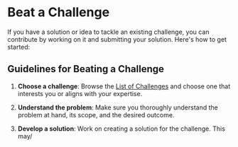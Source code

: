 # Beat a Challenge

If you have a solution or idea to tackle an existing challenge, you can contribute by working on it and submitting your solution. Here's how to get started:

## Guidelines for Beating a Challenge

1. **Choose a challenge**: Browse the [List of Challenges](list.md) and choose one that interests you or aligns with your expertise.

2. **Understand the problem**: Make sure you thoroughly understand the problem at hand, its scope, and the desired outcome.

3. **Develop a solution**: Work on creating a solution for the challenge. This may/